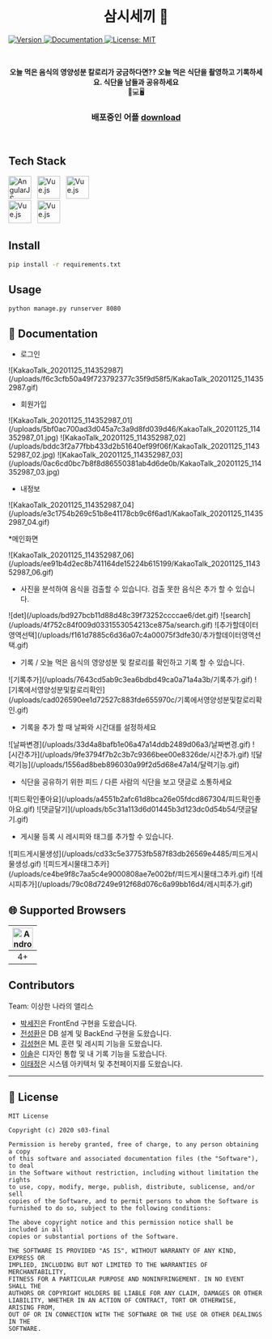 <h1 align="center"> 삼시세끼 👋</h1>
<p>
  <a href="https://drive.google.com/file/d/1N3IzRW76bwCpz-Kd8p0N_UpKVS93eFC9/view?usp=sharing" target="_blank">
  <img alt="Version" src="https://img.shields.io/badge/version-1.0-blue.svg?cacheSeconds=2592000" />
  </a>
  <a href="https://drive.google.com/file/d/1N3IzRW76bwCpz-Kd8p0N_UpKVS93eFC9/view?usp=sharing" target="_blank">
    <img alt="Documentation" src="https://img.shields.io/badge/documentation-yes-brightgreen.svg" />
  </a>
  <a href="#" target="_blank">
    <img alt="License: MIT" src="https://img.shields.io/badge/License-MIT-yellow.svg" />
  </a>
</p><br/>

<p align=center>
  <b>오늘 먹은 음식의 영양성분 칼로리가 궁금하다면?? 오늘 먹은 식단을 촬영하고 기록하세요. 
  식단을 남들과 공유하세요 </b><br>📱💻🖥
</p>

<h3 align=center>
배포중인 어플
  <a href="https://drive.google.com/file/d/1N3IzRW76bwCpz-Kd8p0N_UpKVS93eFC9/view?usp=sharing">download</a> 
</h3><br/>


## Tech Stack

<div>
    <a href="https://github.com/naver/egjs-flicking/blob/master/packages/ngx-flicking/README.md"><img width="45" src="https://www.manhattanmobile.com/wp-content/uploads/2018/08/react-native-workshop-1024x538.jpg" alt="AngularJS" /></a>&nbsp;&nbsp;
    <a href="https://github.com/naver/egjs-flicking/blob/master/packages/vue-flicking/README.md"><img width="45" src="https://t1.daumcdn.net/cfile/tistory/998EBC4E5B5350CC32" alt="Vue.js" /></a>&nbsp;&nbsp;
    <a href="https://github.com/naver/egjs-flicking/blob/master/packages/vue-flicking/README.md"><img width="45" src="https://t1.daumcdn.net/cfile/tistory/9987444D5AA3751837" alt="Vue.js" /></a>
</div>


<div>
    <a href="https://github.com/naver/egjs-flicking/blob/master/packages/vue-flicking/README.md"><img width="45" src="https://4.bp.blogspot.com/-brgnjo5GUa0/WLhXuAwnQII/AAAAAAAAD88/oxL3WK0wiU8zRVDAKyt1sUo37VZLo3BrQCLcB/s200/Android%2BLogo.png" alt="Vue.js" /></a>&nbsp;&nbsp;
    <a href="https://github.com/naver/egjs-flicking/blob/master/packages/vue-flicking/README.md"><img width="45" src="https://encrypted-tbn0.gstatic.com/images?q=tbn:ANd9GcRiwsw2zjytYQGtiLA4ZdKwANVx-PuYKxa2eg&usqp=CAU" alt="Vue.js" /></a>&nbsp;&nbsp;
</div>

## Install

```sh
pip install -r requirements.txt
```

## Usage

```sh
python manage.py runserver 8080
```


## 📖 Documentation

* 로그인

<div>
    ![KakaoTalk_20201125_114352987](/uploads/f6c3cfb50a49f723792377c35f9d58f5/KakaoTalk_20201125_114352987.gif)
</div>


* 회원가입

<div>
   ![KakaoTalk_20201125_114352987_01](/uploads/5bf0ac700ad3d045a7c3a9d8fd039d46/KakaoTalk_20201125_114352987_01.jpg)
   ![KakaoTalk_20201125_114352987_02](/uploads/bddc3f2a77fbb433d2b51640ef99f06f/KakaoTalk_20201125_114352987_02.jpg)
   ![KakaoTalk_20201125_114352987_03](/uploads/0ac6cd0bc7b8f8d86550381ab4d6de0b/KakaoTalk_20201125_114352987_03.jpg)
</div>


* 내정보
<div>
![KakaoTalk_20201125_114352987_04](/uploads/e3c1754b269c51b8e41178cb9c6f6ad1/KakaoTalk_20201125_114352987_04.gif)
</div>


*메인화면
<div>
![KakaoTalk_20201125_114352987_06](/uploads/ee91b4d2ec8b741164de15224b615199/KakaoTalk_20201125_114352987_06.gif)   
</div>


* 사진을 분석하여 음식을 검출할 수 있습니다. 검출 못한 음식은 추가 할 수 있습니다.

<div>
    ![det](/uploads/bd927bcb11d88d48c39f73252ccccae6/det.gif)
    ![search](/uploads/4f752c84f009d0331553054213ce875a/search.gif)
    ![추가할데이터영역선택](/uploads/f161d7885c6d36a07c4a00075f3dfe30/추가할데이터영역선택.gif)
</div>



* 기록 / 오늘 먹은 음식의 영양성분 및 칼로리를 확인하고 기록 할 수 있습니다. 

<div>
![기록추가](/uploads/7643cd5ab9c3ea6bdbd49ca0a71a4a3b/기록추가.gif)
![기록에서영양성분및칼로리확인](/uploads/cad026590ee1d72527c883fde655970c/기록에서영양성분및칼로리확인.gif)
</div>

* 기록을 추가 할 때 날짜와 시간대를 설정하세요 

<div>
    ![날짜변경](/uploads/33d4a8bafb1e06a47a14ddb2489d06a3/날짜변경.gif)
    ![시간추가](/uploads/9fe3794f7b2c3b7c9366bee00e8326de/시간추가.gif)
    ![달력기능](/uploads/1556ad8beb896030a99f2d5d68e47a14/달력기능.gif)
</div>



* 식단을 공유하기 위한 피드 / 다른 사람의 식단을 보고 댓글로 소통하세요
<div>
![피드확인좋아요](/uploads/a4551b2afc61d8bca26e05fdcd867304/피드확인좋아요.gif)
![댓글달기](/uploads/b5c31a113d6d01445b3d123dc0d54b54/댓글달기.gif)
</div>

* 게시물 등록 시 레시피와 태그를 추가할 수 있습니다.

<div>
![피드게시물생성](/uploads/cd33c5e37753fb587f83db26569e4485/피드게시물생성.gif)
![피드게시물태그추카](/uploads/ce4be9f8c7aa5c4e9000808ae7e002bf/피드게시물태그추카.gif)
![레시피추가](/uploads/79c08d7249e912f68d076c6a99bb16d4/레시피추가.gif)
</div>

## 🌐 Supported Browsers
|<img width="40" src="https://simpleicons.org/icons/android.svg" alt="Android">|
|:---:|
|4+|



## Contributors

Team: 이상한 나라의 앨리스
* [박세진](https://lab.ssafy.com/psj8532)은 FrontEnd 구현을 도왔습니다.
* [전성환](https://lab.ssafy.com/jeonsung02)은 DB 설계 및 BackEnd 구현을 도왔습니다.
* [김성현](https://lab.ssafy.com/tjdgus2319)은 ML 훈련 및 레시피 기능을 도왔습니다.
* [이솔](https://lab.ssafy.com/tedy55)은 디자인 통합 및 내 기록 기능을 도왔습니다.
* [이태정](https://lab.ssafy.com/taehee7590)은 시스템 아키텍처 및 추천페이지를 도왔습니다.


***
## 📜 License

```
MIT License

Copyright (c) 2020 s03-final

Permission is hereby granted, free of charge, to any person obtaining a copy
of this software and associated documentation files (the "Software"), to deal
in the Software without restriction, including without limitation the rights
to use, copy, modify, merge, publish, distribute, sublicense, and/or sell
copies of the Software, and to permit persons to whom the Software is
furnished to do so, subject to the following conditions:

The above copyright notice and this permission notice shall be included in all
copies or substantial portions of the Software.

THE SOFTWARE IS PROVIDED "AS IS", WITHOUT WARRANTY OF ANY KIND, EXPRESS OR
IMPLIED, INCLUDING BUT NOT LIMITED TO THE WARRANTIES OF MERCHANTABILITY,
FITNESS FOR A PARTICULAR PURPOSE AND NONINFRINGEMENT. IN NO EVENT SHALL THE
AUTHORS OR COPYRIGHT HOLDERS BE LIABLE FOR ANY CLAIM, DAMAGES OR OTHER
LIABILITY, WHETHER IN AN ACTION OF CONTRACT, TORT OR OTHERWISE, ARISING FROM,
OUT OF OR IN CONNECTION WITH THE SOFTWARE OR THE USE OR OTHER DEALINGS IN THE
SOFTWARE.


```
